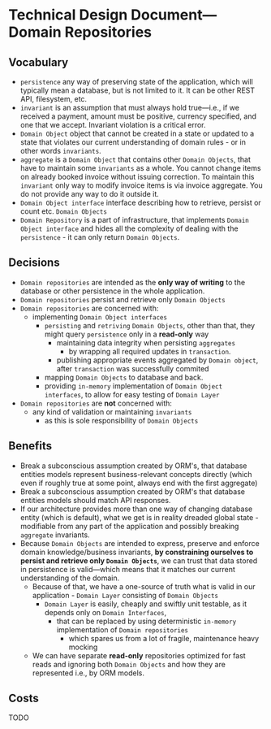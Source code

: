 # Technical Design Document—Domain Repositories

## Vocabulary
* `persistence` any way of preserving state of the application, which will typically mean a database, but is not limited to it. It can be other REST API, filesystem, etc.
* `invariant` is an assumption that must always hold true—i.e., if we received a payment, amount must be positive, currency specified, and one that we accept. Invariant violation is a critical error.   
* `Domain Object` object that cannot be created in a state or updated to a state that violates our current understanding of domain rules - or in other words `invariants`.
* `aggregate` is a `Domain Object` that contains other `Domain Objects`, that have to maintain some `invariants` as a whole. You cannot change items on already booked invoice without issuing correction. To maintain this `invariant` only way to modify invoice items is via invoice aggregate. You do not provide any way to do it outside it.     
* `Domain Object interface` interface describing how to retrieve, persist or count etc. `Domain Objects`
* `Domain Repository` is a part of infrastructure, that implements `Domain Object interface` and hides all the complexity of dealing with the `persistence` - it can only return `Domain Objects`.

## Decisions 
* `Domain repositories` are intended as the **only way of writing** to the database or other persistence in the whole application.
* `Domain repositories` persist and retrieve only `Domain Objects`
* `Domain repositories` are concerned with:
  * implementing `Domain Object interfaces`
    * `persisting` and `retriving` `Domain Objects`, other than that, they might query `persistence` only in a **read-only** way
      * maintaining data integrity when persisting `aggregates`
        * by wrapping all required updates in `transaction`.
      * publishing appropriate events aggregated by `Domain object`, after `transaction` was successfully commited
    * mapping `Domain Objects` to database and back.
    * providing `in-memory` implementation of `Domain Object interfaces`, to allow for easy testing of `Domain Layer`
* `Domain repositories` are **not** concerned with:
    * any kind of validation or maintaining `invariants`
      * as this is sole responsibility of `Domain Objects`

## Benefits 
* Break a subconscious assumption created by ORM's, that database entities models represent business-relevant concepts directly (which even if roughly true at some point, always end with the first aggregate)
* Break a subconscious assumption created by ORM's that database entities models should match API responses.
* If our architecture provides more than one way of changing database entity (which is default), what we get is in reality dreaded global state - modifiable from any part of the application and possibly breaking `aggregate` invariants. 
* Because `Domain Objects` are intended to express, preserve and enforce domain knowledge/business invariants, **by constraining ourselves to persist and retrieve only `Domain Objects`**, we can trust that data stored in persistence is valid—which means that it matches our current understanding of the domain. 
  * Because of that, we have a one-source of truth what is valid in our application - `Domain Layer` consisting of `Domain Objects`
    * `Domain Layer` is easily, cheaply and swiftly unit testable, as it depends only on `Domain Interfaces`, 
      * that can be replaced by using deterministic `in-memory` implementation of `Domain repositories`
        * which spares us from a lot of fragile, maintenance heavy mocking
  * We can have separate **read-only** repositories optimized for fast reads and ignoring both `Domain Objects` and how they are represented i.e., by ORM models. 

## Costs

TODO
